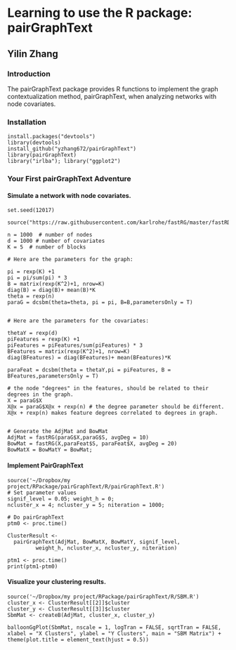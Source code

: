 
# Learning to use the R package: pairGraphText
## Yilin Zhang

### Introduction

The pairGraphText package provides R functions to implement the graph contextualization method, pairGraphText, when analyzing networks with node covariates.

### Installation

```{r}
install.packages("devtools")
library(devtools)
install_github("yzhang672/pairGraphText")
library(pairGraphText)
library("irlba"); library("ggplot2")
```

### Your First pairGraphText Adventure

#### Simulate a network with node covariates.
```{r}
set.seed(12017)

source("https://raw.githubusercontent.com/karlrohe/fastRG/master/fastRDPG.R")

n = 1000  # number of nodes
d = 1000 # number of covariates
K = 5  # number of blocks

# Here are the parameters for the graph:

pi = rexp(K) +1
pi = pi/sum(pi) * 3
B = matrix(rexp(K^2)+1, nrow=K)
diag(B) = diag(B)+ mean(B)*K
theta = rexp(n)
paraG = dcsbm(theta=theta, pi = pi, B=B,parametersOnly = T)


# Here are the parameters for the covariates:

thetaY = rexp(d)
piFeatures = rexp(K) +1
piFeatures = piFeatures/sum(piFeatures) * 3
BFeatures = matrix(rexp(K^2)+1, nrow=K)
diag(BFeatures) = diag(BFeatures)+ mean(BFeatures)*K

paraFeat = dcsbm(theta = thetaY,pi = piFeatures, B = BFeatures,parametersOnly = T)

# the node "degrees" in the features, should be related to their degrees in the graph.
X = paraG$X
X@x = paraG$X@x + rexp(n) # the degree parameter should be different. X@x + rexp(n) makes feature degrees correlated to degrees in graph.


# Generate the AdjMat and BowMat
AdjMat = fastRG(paraG$X,paraG$S, avgDeg = 10)
BowMat = fastRG(X,paraFeat$S, paraFeat$X, avgDeg = 20)
BowMatX = BowMatY = BowMat;
```

#### Implement PairGraphText

```{r}
source('~/Dropbox/my project/RPackage/pairGraphText/R/pairGraphText.R')
# Set parameter values
signif_level = 0.05; weight_h = 0;
ncluster_x = 4; ncluster_y = 5; niteration = 1000;

# Do pairGraphText
ptm0 <- proc.time()

ClusterResult <-
  pairGraphText(AdjMat, BowMatX, BowMatY, signif_level,
         weight_h, ncluster_x, ncluster_y, niteration)

ptm1 <- proc.time()
print(ptm1-ptm0)
```

#### Visualize your clustering results.

```{r}
source('~/Dropbox/my project/RPackage/pairGraphText/R/SBM.R')
cluster_x <- ClusterResult[[2]]$cluster
cluster_y <- ClusterResult[[3]]$cluster
SbmMat <- createB(AdjMat, cluster_x, cluster_y)

balloonGgPlot(SbmMat, nscale = 1, logTran = FALSE, sqrtTran = FALSE, xlabel = "X Clusters", ylabel = "Y Clusters", main = "SBM Matrix") + theme(plot.title = element_text(hjust = 0.5))
```
